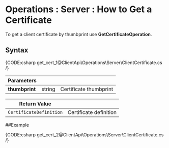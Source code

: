 ﻿# Operations : Server : How to Get a Certificate

To get a client certificate by thumbprint use **GetCertificateOperation**.

## Syntax

{CODE:csharp get_cert_1@ClientApi\Operations\Server\ClientCertificate.cs /}

| Parameters | | |
| ------------- | ------------- | ----- |
| **thumbprint** | string | Certificate thumbprint |

| Return Value | |
| ------------- | ----- |
| `CertificateDefinition` | Certificate definition |

##Example

{CODE:csharp get_cert_2@ClientApi\Operations\Server\ClientCertificate.cs /}
